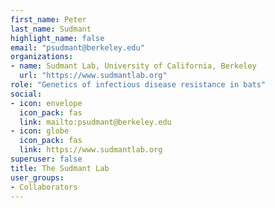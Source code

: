 ```yaml
---
first_name: Peter
last_name: Sudmant
highlight_name: false
email: "psudmant@berkeley.edu"
organizations:
- name: Sudmant Lab, University of California, Berkeley
  url: "https://www.sudmantlab.org"
role: "Genetics of infectious disease resistance in bats"
social:
- icon: envelope
  icon_pack: fas
  link: mailto:psudmant@berkeley.edu
- icon: globe
  icon_pack: fas
  link: https://www.sudmantlab.org
superuser: false
title: The Sudmant Lab
user_groups:
- Collaborators
---
```

